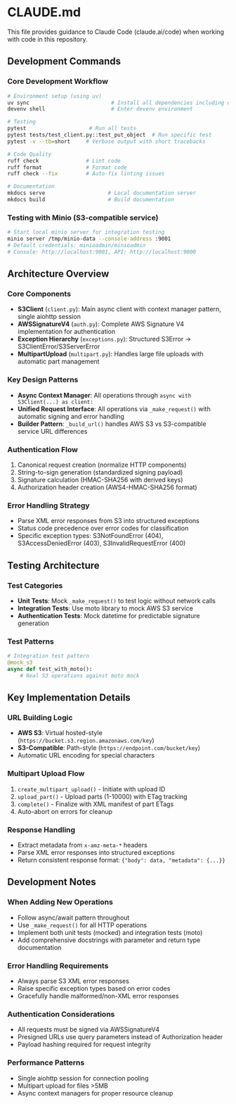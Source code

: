 # CLAUDE.md

This file provides guidance to Claude Code (claude.ai/code) when working with code in this repository.

## Development Commands

### Core Development Workflow
```bash
# Environment setup (using uv)
uv sync                          # Install all dependencies including dev dependencies
devenv shell                     # Enter devenv environment

# Testing
pytest                    # Run all tests
pytest tests/test_client.py::test_put_object  # Run specific test
pytest -v --tb=short     # Verbose output with short tracebacks

# Code Quality
ruff check               # Lint code
ruff format              # Format code
ruff check --fix         # Auto-fix linting issues

# Documentation
mkdocs serve                    # Local documentation server
mkdocs build                    # Build documentation
```

### Testing with Minio (S3-compatible service)
```bash
# Start local minio server for integration testing
minio server /tmp/minio-data --console-address :9001
# Default credentials: minioadmin/minioadmin
# Console: http://localhost:9001, API: http://localhost:9000
```

## Architecture Overview

### Core Components
- **S3Client** (`client.py`): Main async client with context manager pattern, single aiohttp session
- **AWSSignatureV4** (`auth.py`): Complete AWS Signature V4 implementation for authentication
- **Exception Hierarchy** (`exceptions.py`): Structured S3Error -> S3ClientError/S3ServerError
- **MultipartUpload** (`multipart.py`): Handles large file uploads with automatic part management

### Key Design Patterns
- **Async Context Manager**: All operations through `async with S3Client(...) as client:`
- **Unified Request Interface**: All operations via `_make_request()` with automatic signing and error handling
- **Builder Pattern**: `_build_url()` handles AWS S3 vs S3-compatible service URL differences

### Authentication Flow
1. Canonical request creation (normalize HTTP components)
2. String-to-sign generation (standardized signing payload)  
3. Signature calculation (HMAC-SHA256 with derived keys)
4. Authorization header creation (AWS4-HMAC-SHA256 format)

### Error Handling Strategy
- Parse XML error responses from S3 into structured exceptions
- Status code precedence over error codes for classification
- Specific exception types: S3NotFoundError (404), S3AccessDeniedError (403), S3InvalidRequestError (400)

## Testing Architecture

### Test Categories
- **Unit Tests**: Mock `_make_request()` to test logic without network calls
- **Integration Tests**: Use moto library to mock AWS S3 service
- **Authentication Tests**: Mock datetime for predictable signature generation

### Test Patterns
```python
# Integration test pattern  
@mock_s3
async def test_with_moto():
    # Real S3 operations against moto mock
```

## Key Implementation Details

### URL Building Logic
- **AWS S3**: Virtual hosted-style (`https://bucket.s3.region.amazonaws.com/key`)
- **S3-Compatible**: Path-style (`https://endpoint.com/bucket/key`)
- Automatic URL encoding for special characters

### Multipart Upload Flow
1. `create_multipart_upload()` - Initiate with upload ID
2. `upload_part()` - Upload parts (1-10000) with ETag tracking
3. `complete()` - Finalize with XML manifest of part ETags
4. Auto-abort on errors for cleanup

### Response Handling
- Extract metadata from `x-amz-meta-*` headers
- Parse XML error responses into structured exceptions
- Return consistent response format: `{"body": data, "metadata": {...}}`

## Development Notes

### When Adding New Operations
- Follow async/await pattern throughout
- Use `_make_request()` for all HTTP operations
- Implement both unit tests (mocked) and integration tests (moto)
- Add comprehensive docstrings with parameter and return type documentation

### Error Handling Requirements  
- Always parse S3 XML error responses
- Raise specific exception types based on error codes
- Gracefully handle malformed/non-XML error responses

### Authentication Considerations
- All requests must be signed via AWSSignatureV4
- Presigned URLs use query parameters instead of Authorization header
- Payload hashing required for request integrity

### Performance Patterns
- Single aiohttp session for connection pooling
- Multipart upload for files >5MB
- Async context managers for proper resource cleanup
